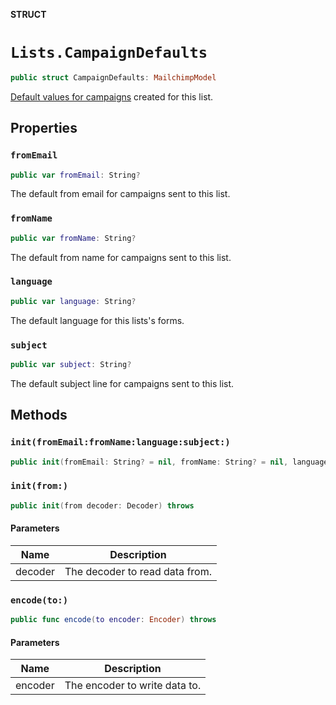 **STRUCT**

# `Lists.CampaignDefaults`

```swift
public struct CampaignDefaults: MailchimpModel
```

[Default values for campaigns](https://mailchimp.com/help/edit-your-emails-subject-preview-text-from-name-or-from-email-address/) created for this list.

## Properties
### `fromEmail`

```swift
public var fromEmail: String?
```

The default from email for campaigns sent to this list.

### `fromName`

```swift
public var fromName: String?
```

The default from name for campaigns sent to this list.

### `language`

```swift
public var language: String?
```

The default language for this lists's forms.

### `subject`

```swift
public var subject: String?
```

The default subject line for campaigns sent to this list.

## Methods
### `init(fromEmail:fromName:language:subject:)`

```swift
public init(fromEmail: String? = nil, fromName: String? = nil, language: String? = nil, subject: String? = nil)
```

### `init(from:)`

```swift
public init(from decoder: Decoder) throws
```

#### Parameters

| Name | Description |
| ---- | ----------- |
| decoder | The decoder to read data from. |

### `encode(to:)`

```swift
public func encode(to encoder: Encoder) throws
```

#### Parameters

| Name | Description |
| ---- | ----------- |
| encoder | The encoder to write data to. |